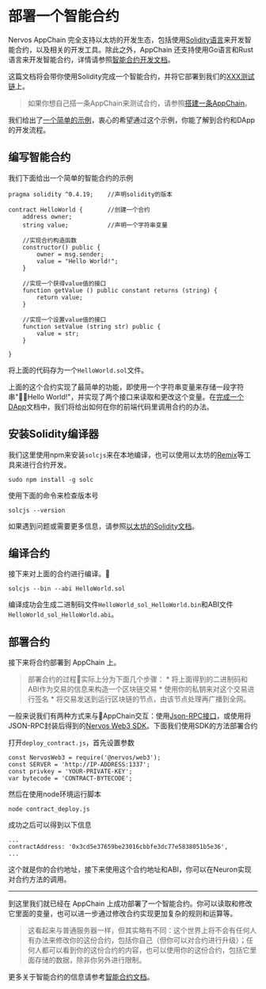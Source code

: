 # 部署一个智能合约

Nervos AppChain 完全支持以太坊的开发生态，包括使用[Solidity语言](http://solidity.readthedocs.io/en/latest/)来开发智能合约，以及相关的开发工具。除此之外，AppChain 还支持使用Go语言和Rust语言来开发智能合约，详情请参照[智能合约开发文档](zh-CN/smart-contract/intro.md)。

这篇文档将会带你使用Solidity完成一个智能合约，并将它部署到我们的[XXX测试链](zh-CN/quick-start/deploy-appchain.md#测试链)上。

> 如果你想自己搭一条AppChain来测试合约，请参照[搭建一条AppChain]()。

我们给出了[一个简单的示例](https://github.com/cryptape/Nervos-AppChain-Docs/tree/master/appchain-example)，衷心的希望通过这个示例，你能了解到合约和DApp的开发流程。

## 编写智能合约

我们下面给出一个简单的智能合约的示例

    pragma solidity ^0.4.19;    //声明solidity的版本
    
    contract HelloWorld {       //创建一个合约
        address owner;
        string value;           //声明一个字符串变量
    
        //实现合约构造函数
        constructor() public {
            owner = msg.sender;
            value = "Hello World!";
        }
    
        //实现一个获得value值的接口
        function getValue () public constant returns (string) {
            return value;
        }
    
        //实现一个设置value值的接口
        function setValue (string str) public {
            value = str;
        }
    
    }
    

将上面的代码存为一个`HelloWorld.sol`文件。

上面的这个合约实现了最简单的功能，即使用一个字符串变量来存储一段字符串"Hello World!"，并实现了两个接口来读取和更改这个变量。在[完成一个DApp]()文档中，我们将给出如何在你的前端代码里调用合约的办法。

## 安装Solidity编译器

我们这里使用npm来安装`solcjs`来在本地编译，也可以使用以太坊的[Remix](https://remix.ethereum.org/)等工具来进行合约开发。

    sudo npm install -g solc
    

使用下面的命令来检查版本号

    solcjs --version
    

如果遇到问题或需要更多信息，请参照[以太坊的Solidity文档](https://solidity.readthedocs.io/en/v0.4.24/installing-solidity.html)。

## 编译合约

接下来对上面的合约进行编译。

    solcjs --bin --abi HelloWorld.sol
    

编译成功会生成二进制码文件`HelloWorld_sol_HelloWorld.bin`和ABI文件`HelloWorld_sol_HelloWorld.abi`。

## 部署合约

接下来将合约部署到 AppChain 上。

> 部署合约的过程实际上分为下面几个步骤： * 将上面得到的二进制码和ABI作为交易的信息来构造一个区块链交易 * 使用你的私钥来对这个交易进行签名 * 将交易发送到运行区块链的节点，由该节点处理再广播到全网。

一般来说我们有两种方式来与AppChain交互：使用[Json-RPC接口]()，或使用将JSON-RPC封装后得到的[Nervos Web3 SDK]()。下面我们使用SDK的方法部署合约

打开`deploy_contract.js`，首先设置参数

    const NervosWeb3 = require('@nervos/web3');
    const SERVER = 'http://IP-ADDRESS:1337';
    const privkey = 'YOUR-PRIVATE-KEY';
    var bytecode = 'CONTRACT-BYTECODE';
    

然后在使用node环境运行脚本

    node contract_deploy.js
    

成功之后可以得到以下信息

    ...
    contractAddress: '0x3cd5e37659be23016cbbfe3dc77e5838051b5e36',
    ...
    

这个就是你的合约地址，接下来使用这个合约地址和ABI，你可以在Neuron实现对合约方法的调用。

* * *

到这里我们就已经在 AppChain 上成功部署了一个智能合约。你可以读取和修改它里面的变量，也可以进一步通过修改合约实现更加复杂的规则和运算等。

> 这看起来与普通服务器一样，但其实略有不同：这个世界上将不会有任何人有办法来修改你的这份合约，包括你自己（但你可以对合约进行升级）；任何人都可以看到你的这份合约的内容，也可以使用你的这份合约，包括它里面存储的数据，除非你另外进行限制。

更多关于智能合约的信息请参考[智能合约文档](/zh-CN/smart-contract/intro.md)。